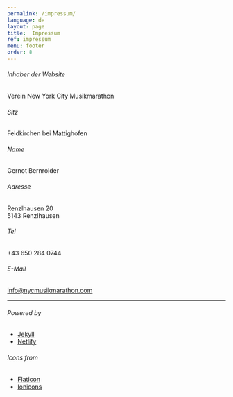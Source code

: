 ```yaml
---
permalink: /impressum/
language: de
layout: page 
title:  Impressum
ref: impressum
menu: footer
order: 8
---
```

###### Inhaber der Website<br>
Verein New York City Musikmarathon<br>
###### Sitz
Feldkirchen bei Mattighofen<br>
###### Name
Gernot Bernroider<br>
###### Adresse <br>
Renzlhausen 20<br>
5143 Renzlhausen<br>
###### Tel<br>
+43 650 284 0744<br>
###### E-Mail<br>
<a href="mailto:info@nycmusikmarathon.com?subject=Impressum">info@nycmusikmarathon.com</a>

<hr>

###### Powered by<br>
* <a href="https://jekyllrb.com/" target="_blank" title="Jekyll">Jekyll</a> <i class="ion-logo-github"></i>
* <a href="https://www.netlify.com/" target="_blank" title="Netlify">Netlify</a>

###### Icons from<br>
* <a href="https://www.flaticon.com/" target="_blank" title="Flaticon">Flaticon</a>
* <a href="https://ionicons.com/" target="_blank" title="Ionicons">Ionicons</a> <i class="ion-logo-ionic"></i>

